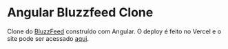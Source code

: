 # Angular Bluzzfeed Clone

Clone do [BluzzFeed](https://buzzfeed.com.br) construído com Angular.
O deploy é feito no Vercel e o site pode ser acessado [aqui](https://angular-bluzz-feed-clone.vercel.app).
